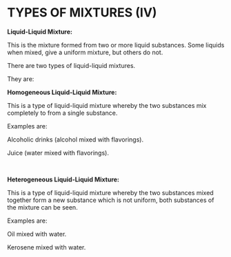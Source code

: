 # TYPES OF MIXTURES (IV)

**Liquid-Liquid Mixture:**

This is the mixture formed from two or more liquid substances.
Some liquids when mixed, give a uniform mixture, but others do not.

There are two types of liquid-liquid mixtures.

They are:

**Homogeneous Liquid-Liquid Mixture:**

  This is a type of liquid-liquid mixture whereby the two substances mix completely to from a single substance.

Examples are:

Alcoholic drinks (alcohol mixed with flavorings).

Juice (water mixed with flavorings).


<br>


**Heterogeneous Liquid-Liquid Mixture:**

This is a type of liquid-liquid mixture whereby the two substances mixed together form a new substance which is not uniform, both substances of the mixture can be seen.

Examples are:

Oil mixed with water.

Kerosene mixed with water.



